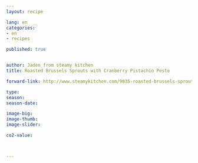 ```yaml
---
layout: recipe

lang: en
categories:
- en
- recipes

published: true


author: Jaden from steamy kitchen
title: Roasted Brussels Sprouts with Cranberry Pistachio Pesto

forward-link: http://www.steamykitchen.com/9035-roasted-brussels-sprouts-cranberry-pistachio-pesto.html

type: 
season: 
season-date:  

image-big: 
image-thumb: 
image-slider: 

co2-value: 



---
```

